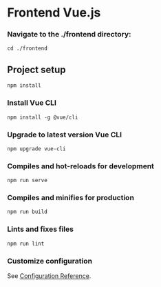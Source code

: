 # Frontend Vue.js

### Navigate to the ./frontend directory:
```
cd ./frontend
```
## Project setup
```
npm install
```

### Install Vue CLI
```
npm install -g @vue/cli
```

### Upgrade to latest version Vue CLI
```
npm upgrade vue-cli
```

### Compiles and hot-reloads for development
```
npm run serve
```

### Compiles and minifies for production
```
npm run build
```

### Lints and fixes files
```
npm run lint
```

### Customize configuration
See [Configuration Reference](https://cli.vuejs.org/config/).
